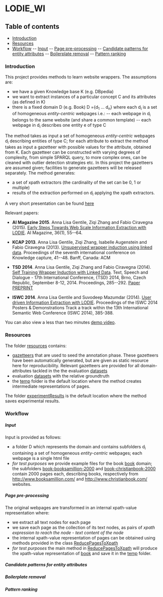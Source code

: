 # LODIE_WI

## Table of contents ##

- [Introduction](#introduction)
- [Resources](#resources)
- [Workflow](#workflow)
-- [Input](#input)
-- [Page pre-processing](#page-pre-processing)
-- [Candidate patterns for entity attributes](#candidate-patterns-for-entity-attributes)
-- [Boilerplate removal](#boilerplate-removal)
-- [Pattern ranking](#pattern-ranking)

### Introduction ###

This project provides methods to learn website wrappers.
The assumptions are:
- we have a given Knowledge base K (e.g. DBpedia)
- we want to extract instances of a particular concept C and its attributes (as defined in K)
- there is a fixed domain D (e.g. Book) D ={d<sub>1</sub> … d<sub>n</sub>} where each d<sub>i</sub> is a set of homogeneous *entity-centric* webpages i.e.:
-- each webpage in d<sub>i</sub> belongs to the same website (and share a common template)
-- each webpage in d<sub>i</sub> describes one entity e of type C

The method takes as input a set of homogeneous *entity-centric* webpages d<sub>i</sub> describing entities of type C; for each attribute to extract the method takes as input a gazetteer with possible values for the attribute, obtained from K.
Each gazetteer can be constructed with varying degrees of complexity, from simple SPARQL query, to more complex ones, can be cleaned with outlier detection strategies etc. In this project the gazetteers are assumed given; facilities to generate gazetteers will be released separately.
The method generates:
- a set of xpath extractors (the cardinality of the set can be 0, 1 or multiple)
- results of the extraction performed on d<sub>i</sub> applying the xpath extractors.

A very short presentation can be found [here](http://www.slideshare.net/AnnaGentile/mining-entities-from-the-web) 

Relevant papers:
- **AI Magazine 2015**. Anna Lisa Gentile, Ziqi Zhang and Fabio Ciravegna (2015). [Early Steps Towards Web Scale Information Extraction with LODIE](http://www.aaai.org/ojs/index.php/aimagazine/article/view/2567). AI Magazine, 36(1), 55--64.

- **KCAP 2013**. Anna Lisa Gentile, Ziqi Zhang, Isabelle Augenstein and Fabio Ciravegna (2013). [Unsupervised wrapper induction using linked data](http://dl.acm.org/citation.cfm?doid=2479832.2479845). Proceedings of the seventh international conference on Knowledge capture, 41--48. Banff, Canada: ACM 

- **TSD 2014**. Anna Lisa Gentile, Ziqi Zhang and Fabio Ciravegna (2014). [Self Training Wrapper Induction with Linked Data](http://link.springer.com/chapter/10.1007%2F978-3-319-10816-2_35). Text, Speech and Dialogue - 17th International Conference, {TSD} 2014, Brno, Czech Republic, September 8-12, 2014. Proceedings, 285--292. [Paper PREPRINT](http://www.tsdconference.org/tsd2014/download/preprints/681.pdf)

- **ISWC 2014**. Anna Lisa Gentile and Suvodeep Mazumdar (2014). [User driven Information Extraction with LODIE](http://ceur-ws.org/Vol-1272/paper_112.pdf). Proceedings of the ISWC 2014 Posters & Demonstrations Track a track within the 13th International Semantic Web Conference (ISWC 2014), 385-388.

You can also view a less than two minutes [demo video](http://staffwww.dcs.shef.ac.uk/people/A.L.Gentile/demo/iswc2014.html).

### Resources ###
The folder [resources](./resources) contains:
- [gazetteers](./resources/gazetteers) that are used to seed the annotation phase. These gazetteers have been automatically generated, but are given as static resource here for reproducibility. Relevant gazetteers are provided for all domain-attributes tackled in the the evaluation [datasets](./resources/datasets)
- evaluation [datasets](./resources/datasets) with the relative groundtruth
- the [temp](./temp) folder is the default location where the method creates intermediate representations of pages.

The folder [experimentResults](./experimentResults) is the default location where the method saves experimental results.

### Workflow ###

##### Input
Input is provided as follows:
- a folder D which represents the domain and contains subfolders d<sub>i</sub> containing a set of homogeneous *entity-centric* webpages; each webpage is a single html file
- *for test purposes* we provide example files for the book [book](./resources/datasets/swde-17477/testset/book) domain;
the subfolders [book-booksamillion-2000](./resources/datasets/swde-17477/testset/book/book-booksamillion-2000) and [book-christianbook-2000](./resources/datasets/swde-17477/testset/book/book-christianbook-2000) contain 2000 pages each, describing books, respectively from http://www.booksamillion.com/ and http://www.christianbook.com/ websites.

##### Page pre-processing

The original webpages are transformed in an internal xpath-value representation where:
- we extract all text nodes for each page
- we save each page as the collection of its text nodes, as pairs of *xpath expression to reach the node* - *text content of the node*
- the internal xpath-value representation of pages can be obtained using methods provided in the class [ReducePagesToXpath](./src/uk/ac/shef/dcs/oak/xpath/processors/ReducePagesToXpath.java)
- *for test purposes* the main method in [ReducePagesToXpath](./src/uk/ac/shef/dcs/oak/xpath/processors/ReducePagesToXpath.java) will produce the xpath-value representation of [book](./resources/datasets/swde-17477/testset/book) and save it in the [temp](./temp) folder.

##### Candidate patterns for entity attributes

##### Boilerplate removal

##### Pattern ranking
